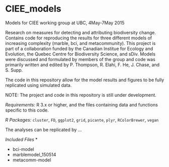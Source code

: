 # CIEE_models
Models for CIEE working group at UBC, 4May-7May 2015

Research on measures for detecting and attributing biodiversity change. Contains code for reproducing the results for three different models of increasing complexity (marble, bci, and metacommunity). This project is part of a collaboration funded by the Canadian Institue for Ecology and Evolution, the Quebec Centre for Biodiversity Science, and sDiv. Models were discussed and formulated by members of the group and code was primarily written and edited by P. Thompson, R. Elahi, F. He, J. Chase, and S. Supp.

The code in this repository allow for the model results and figures to be fully replicated using simulated data. 

NOTE: The project and code in this repository is still under development. 

*Requirements:* R 3.x or higher, and the files containing data and functions specific to this code. 

*R Packages:* `cluster`, `FD`, `ggplot2`, `grid`, `picante`, `plyr`, `RColorBrewer`, `vegan`

The analyses can be replicated by ...

*Included Files*
* 
* bci-model
* marblemodel_150514
* metacomm-model
